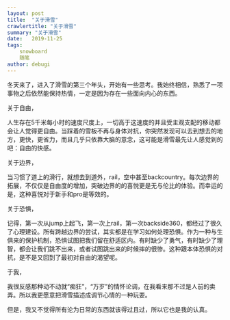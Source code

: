 ```yaml
---
layout: post
title:  "关于滑雪"
crawlertitle: "关于滑雪"
summary: "关于滑雪"
date:   2019-11-25
tags: 
    snowboard
    随笔
author: debugi
---
```


冬天来了，进入了滑雪的第三个年头，开始有一些思考。我始终相信，熟悉了一项事物之后依然能保持热情，一定是因为存在一些面向内心的东西。    

关于自由，  

人生存在5千米每小时的速度尺度上，一切高于这速度的并且受主观支配的移动都会让人觉得更自由。当踩着的雪板不再与身体对抗，你突然发现可以去到想去的地方，更快，更省力，而且几乎只依靠大脑的意念，这可能是滑雪最先让人感觉到的吧：自由的快感。   

关于边界，  

当习惯了道上的滑行，就想去到道外，rail，空中甚至backcountry。每次边界的拓展，不仅仅是自由度的增加，突破边界的的喜悦更是无与伦比的体验。而幸运的是，这种喜悦对于新手和pro是等效的。

关于恐惧，  

记得，第一次从jump上起飞，第一次上rail，第一次backside360，都经过了很久了心理建设。所有跨越边界的尝试，其实都是在学习如何处理恐惧。作为一种与生俱来的保护机制，恐惧试图把我们留在舒适区内。有时缺少了勇气，有时缺少了理智，都会让我们跳不出来，或者试图跳出来的时候摔的很惨。这种跟本体恐惧的对抗，是不是又回到了最初对自由的渴望呢。

于我，

我很反感那种动不动就“痴狂”，“万岁”的情怀论调，在我看来那不过是人前的卖弄。所以我更愿意把滑雪描述成调节心情的一种玩耍。  

但是，我又不觉得所有沦为日常的东西就该得过且过，所以它也是我的认真。  









